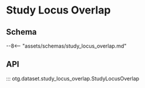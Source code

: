 # Study Locus Overlap

## Schema

--8<-- "assets/schemas/study_locus_overlap.md"
## API

::: otg.dataset.study_locus_overlap.StudyLocusOverlap
